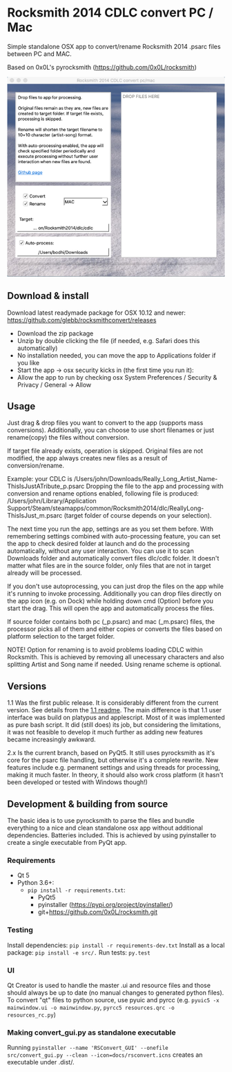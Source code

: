 # Rocksmith 2014 CDLC convert PC / Mac #
Simple standalone OSX app to convert/rename Rocksmith 2014 .psarc files between PC and MAC.

Based on 0x0L's pyrocksmith (https://github.com/0x0L/rocksmith)

![Screenshot](docs/screenshot.png)
## Download & install ##
Download latest readymade package for OSX 10.12 and newer: https://github.com/glebb/rocksmithconvert/releases

* Download the zip package
* Unzip by double clicking the file (if needed, e.g. Safari does this automatically)
* No installation needed, you can move the app to Applications folder if you like
* Start the app -> osx security kicks in (the first time you run it):
* Allow the app to run by checking osx System Preferences / Security & Privacy / General -> Allow

## Usage ##
Just drag & drop files you want to convert to the app (supports mass conversions).
Additionally, you can choose to use short filenames or just rename(copy) the files without conversion.

If target file already exists, operation is skipped. Original files are not modified, the app always
creates new files as a result of conversion/rename.

Example: your CDLC is /Users/john/Downloads/Really_Long_Artist_Name-ThisIsJustATribute_p.psarc
Dropping the file to the app and processing with conversion and rename options enabled, 
following file is produced: /Users/john/Library/Application Support/Steam/steamapps/common/Rocksmith2014/dlc/ReallyLong-ThisIsJust_m.psarc
(target folder of course depends on your selection).

The next time you run the app, settings are as you set them before. With remembering settings combined with
auto-processing feature, you can set the app to check desired folder at launch and do the processing automatically,
without any user interaction. You can use it to scan Downloads folder and automatically convert
files dlc/cdlc folder. It doesn't matter what files are in the source folder, only files that are
not in target already will be processed.

If you don't use autoprocessing, you can just drop the files on the app while it's running to invoke processing.
Additionally you can drop files directly on the app icon (e.g. on Dock) while holding down cmd (Option) before you start the drag.
This will open the app and automatically process the files.

If source folder contains both pc (_p.psarc) and mac (_m.psarc) files, the processor picks all of them
and either copies or converts the files based on platform selection to the target folder.

NOTE! Option for renaming is to avoid problems loading CDLC within Rocksmith. 
This is achieved by removing all unecessary characters and also splitting Artist and Song name
if needed. Using rename scheme is optional.

## Versions ##

1.1 Was the first public release. It is considerably different from the current version. See details from the
[1.1 readme](https://github.com/glebb/rocksmithconvert/blob/v1.1/README.md). The main difference is that 1.1
user interface was build on platypus and applescript. Most of it was implemented as pure bash script.
It did (still does) its job, but considering the limitations, it was not feasible to develop it much further as
adding new features became increasingly awkward.

2.x Is the current branch, based on PyQt5. It still uses pyrocksmith as it's core for the psarc file handling,
but otherwise it's a complete rewrite. New features include e.g. permanent settings and using threads for
processing, making it much faster. In theory, it should also work cross platform (it hasn't been developed or tested
with Windows though!)

## Development & building from source ##
The basic idea is to use pyrocksmith to parse the files and
bundle everything to a nice and clean standalone osx app without additional
dependencies. Batteries included. This is achieved
by using pyinstaller to create a single executable from PyQt app.

### Requirements ###
* Qt 5
* Python 3.6+:
   * `pip install -r requirements.txt`:
      * PyQt5
      * pyinstaller (https://pypi.org/project/pyinstaller/)
      * git+https://github.com/0x0L/rocksmith.git

### Testing ###
Install dependencies: `pip install -r requirements-dev.txt`
Install as a local package: `pip install -e src/.`
Run tests: `py.test`

### UI ###
Qt Creator is used to handle the master .ui and resource files and those should always be up to date (no manual changes to generated python files). 
To convert "qt" files to python source, use pyuic and pyrcc (e.g. `pyuic5 -x mainwindow.ui -o mainwindow.py`, `pyrcc5 resources.qrc -o resources_rc.py`)

### Making convert_gui.py as standalone executable ###
Running `pyinstaller --name 'RSConvert_GUI' --onefile src/convert_gui.py --clean --icon=docs/rsconvert.icns` creates an executable under .dist/.
